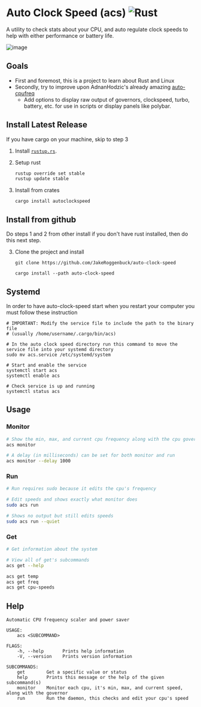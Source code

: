 # Auto Clock Speed (acs) ![Rust](https://img.shields.io/github/workflow/status/jakeroggenbuck/auto-clock-speed/Rust?style=for-the-badge)
 A utility to check stats about your CPU, and auto regulate clock speeds to help with either performance or battery life.
 
![image](https://user-images.githubusercontent.com/35516367/132371565-4ff64d03-bff2-4e46-9a73-165e933c460c.png)


## Goals
- First and foremost, this is a project to learn about Rust and Linux
- Secondly, try to improve upon AdnanHodzic's already amazing [auto-cpufreq](https://github.com/AdnanHodzic/auto-cpufreq)
    - Add options to display raw output of governors, clockspeed, turbo, battery, etc. for use in scripts or display panels like polybar.

## Install Latest Release
If you have cargo on your machine, skip to step 3

1. Install [`rustup.rs`](https://rustup.rs/).

2. Setup rust
   ```sh
   rustup override set stable
   rustup update stable
   ```

3. Install from crates
   ```
   cargo install autoclockspeed
   ```

## Install from github
Do steps 1 and 2 from other install if you don't have rust installed, then do this next step.

3. Clone the project and install

   ```
   git clone https://github.com/JakeRoggenbuck/auto-clock-speed
   ```
   ```
   cargo install --path auto-clock-speed
   ```

## Systemd
In order to have auto-clock-speed start when you restart your computer you must follow these instruction
```
# IMPORTANT: Modify the service file to include the path to the binary file 
# (usually /home/username/.cargo/bin/acs)
```

```
# In the auto clock speed directory run this command to move the service file into your systemd directory
sudo mv acs.service /etc/systemd/system
```

```
# Start and enable the service
systemctl start acs
systemctl enable acs

# Check service is up and running
systemctl status acs
```

## Usage
### Monitor
```sh
# Show the min, max, and current cpu frequency along with the cpu governor
acs monitor

# A delay (in milliseconds) can be set for both monitor and run
acs monitor --delay 1000
```

### Run
```sh
# Run requires sudo because it edits the cpu's frequency

# Edit speeds and shows exactly what monitor does
sudo acs run

# Shows no output but still edits speeds
sudo acs run --quiet
```

### Get
```sh
# Get information about the system

# View all of get's subcommands
acs get --help

acs get temp
acs get freq
acs get cpu-speeds
```


## Help
```
Automatic CPU frequency scaler and power saver

USAGE:
    acs <SUBCOMMAND>

FLAGS:
    -h, --help       Prints help information
    -V, --version    Prints version information

SUBCOMMANDS:
    get        Get a specific value or status
    help       Prints this message or the help of the given subcommand(s)
    monitor    Monitor each cpu, it's min, max, and current speed, along with the governor
    run        Run the daemon, this checks and edit your cpu's speed
```
